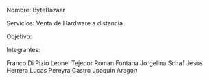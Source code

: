 Nombre: ByteBazaar

Servicios: Venta de Hardware a distancia

Objetivo: 

Integrantes:

Franco Di Pizio
Leonel Tejedor
Roman Fontana
Jorgelina Schaf
Jesus Herrera
Lucas Pereyra Castro
Joaquin Aragon